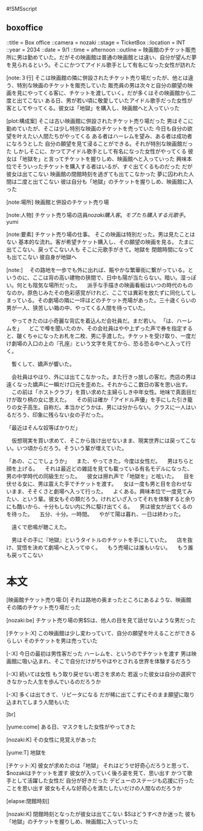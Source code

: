 #!SMSscript

## boxoffice

::title = Box office
::camera = nozaki
::stage = TicketBox
::location = INT
::year = 2034
::date = 9/1
::time = afternoon
::outline = 映画館のチケット販売所に男は勤めていた。だがその映画館は普通の映画館とは違い、自分が望んだ夢を見られるという。そこにかつてアイドル歌手として有名になった女性が訪れた

[note:３行]
そこは映画館の隣に併設されたチケット売り場だったが、他とは違う、特別な映画のチケットを販売していた
販売員の男は次々と自分の願望の映画を見にやってくる客に、チケットを渡していく。だが多くはその映画館から二度と出てこない
ある日、男が若い頃に敬愛していたアイドル歌手だった女性が客としてやってくる。彼女は「地獄」を購入し、映画館へと入っていった

[plot:構成案]
そこは古い映画館に併設されたチケット売り場だった
男はそこに勤めていたが、そこは少し特別な映画のチケットを売っていた
今日も自分の欲望を叶えたい人間たちがやってくる
ある者はハーレムを望み、ある者は成功者になろうとした
自分の願望を見て浸ることができる。それが特別な映画館だった
しかしそこに、かつてアイドル歌手として有名になった女性がやってくる
彼女は「地獄を」と言ってチケットを握りしめ、映画館へと入っていった
興味本位でそういったチケットを購入する者はいるが、すぐ出てくるものだった
だが彼女は出てこない
映画館の閉館時刻を過ぎても出てこなかった
夢に囚われた人間は二度と出てこない
彼は自分も「地獄」のチケットを握りしめ、映画館に入った

[note:場所]
映画館と併設のチケット売り場

[note:人物]
チケット売り場の店員$nozaki
購入客。モブたち
購入する元歌手。$yumi

[note:要素]
チケット売り場の仕事。
そこの映画は特別だった。男は見たことはない
基本的な流れ。客が希望チケット購入し、その願望の映画を見る。
たまに出てこない、戻ってこない人も
そこに元歌手がきて。地獄を
閉館時間になっても出てこない
彼自身が地獄へ

[note:]
　その路地を一歩でも外に出れば、賑やかな繁華街に繋がっている。というのに、ここは背の高い建物の狭間で、日中も陽が当たらない。暗い。湿っぽい。何とも陰気な場所だった。
　派手な手描きの映画看板はいつの時代のものなのか。原色じみたその色彩感覚がけれど、ここでは異彩を放たずに同化してしまっている。その劇場の隣に一坪ほどのチケット売場があった。三十歳くらいの男が一人、狭苦しい箱の中、やってくる人間を待っていた。

　やってきたのは小奇麗な背広を着込んだ会社員だ。まだ若い。
「は、ハーレムを」
　どこで噂を聞いたのか、その会社員はやや上ずった声で券を指定すると、皺くちゃになったお札を二枚、男に手渡した。チケットを受け取り、一度だけ劇場の入口の上の『孔座』という文字を見てから、恐る恐る中へと入って行く。

　暫くして、嬌声が響いた。

　会社員はやはり、外には出てこなかった。また行きっ放しの客だ。売店の男は遠くなった嬌声に一瞬だけ口元を歪めた。それからここ数日の客を思い出す。
　この前は「ホストクラブ」を買い求めた主婦らしき中年女性。地味で真面目だけが取り柄の女に思えた。
　その前は確か「アイドル声優」を手にした引き籠りの女子高生。自称だ。本当かどうかは、男には分からない。クラスに一人はいるだろう、印象に残らない女の子だった。

「最近はそんな奴等ばかりだ」

　仮想現実を買い求めて、そこから抜け出せないまま、現実世界には戻ってこない。いつ頃からだろう。そういう輩が増えていた。

「あの、ここでしょうか」
　また、やってきた。今度は女性だ。
　男はちらと顔を上げる。
　それは最近どの雑誌を見ても載っている有名モデルになった、男の中学時代の同級生だった。
　彼女は擦れ声で「地獄を」と呟いた。
　目を伏せる女に、男は震えた手でチケットを渡す。
　女は一度も男と目を合わせないまま、そそくさと劇場へ入って行った。
　よくある。興味本位で一度見てみたい、という輩。彼女もその類だろう。けれどいざ入ってそれを体験すると余りにも酷いから、十分もしない内に外に駆け出てくる。
　男は彼女が出てくるのを待った。
　五分、十分。一時間。
　やがて陽は暮れ、一日は終わった。

　遠くで悲鳴が聴こえた。

　男はその手に『地獄』というタイトルのチケットを手にしていた。
　店を抜け、覚悟を決めて劇場へと入ってゆく。
　もう売場には誰もいない。
　もう誰も戻ってこない


# 本文

[映画館チケット売り場:D]
それは路地の奥まったところにあるような、映画館
その隣のチケット売り場だった

[nozaki:be]
チケット売り場の男$Sは、他人の目を見て話せないような男だった

[チケット:X]
この映画館は少し変わっていて、自分の願望を叶えることができるらしい
そのチケットを男は売っていた

[-:X]
今日の最初は男性客だった
ハーレムを、というのでチケットを渡す
男は映画館に吸い込まれ、そこで自分だけがちやほやとされる世界を体験するだろう

[-:X]
続いては女性
もう取り戻せない若さを求めた
若返った彼女は自分の選択できなかった人生を歩んでいるのだろうか

[-:X]
多くは出てきて、リピータになる
だが稀に出てこずにそのまま願望に取り込まれてしまう人間もいた

[br]

[yume:come]
ある日、マスクをした女性がやってきた

[nozaki:K]
その女性に見覚えがあった

[yume:T]
地獄を

[チケット:X]
彼女が求めたのは「地獄」
それはどうせ好奇心だろうと思って、$nozakiはチケットを渡す
彼女が入っていく後ろ姿を見て、思い出す
かつて歌手として活躍した女性だ
自分が好きだった
デビューのステージも応援に行ったことを思い出す
彼女もそんな好奇心を満たしたいだけの人間なのだろうか

[elapse:閉館時刻]

[nozaki:K]
閉館時刻となったが彼女は出てこない
$Sはどうすべきか迷った
彼も「地獄」のチケットを握りしめ、映画館に入っていった
